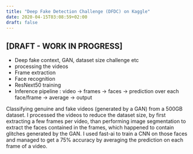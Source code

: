 ```yaml
---
title: "Deep Fake Detection Challenge (DFDC) on Kaggle"
date: 2020-04-15T03:08:59+02:00
draft: false
---
```



## [DRAFT - WORK IN PROGRESS]

* Deep fake context, GAN, dataset size challenge etc
* processing the videos
* Frame extraction
* Face recognition
* ResNext50 training
* Inference pipeline : video -> frames -> faces -> prediction over each face/frame -> average -> output

Classifying genuine and fake videos (generated by a GAN) from a 500GB dataset. I processed the videos to reduce the dataset size, by first extracting a few frames per video, than performing image segmentation to extract the faces contained in the frames, which happened to contain glitches generated by the GAN. I used fast-ai to train a CNN on those faces and managed to get a 75% accuracy by averaging the prediction on each frame of a video. 